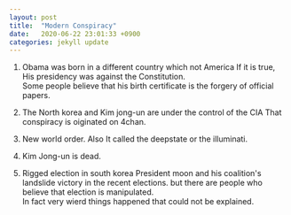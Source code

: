 ```yaml
---
layout: post
title:  "Modern Conspiracy"
date:   2020-06-22 23:01:33 +0900
categories: jekyll update
---
```


1. Obama was born in a different country which not America
If it is true, His presidency was against the Constitution.   
Some people believe that his birth certificate is the forgery of official papers.   

2. The North korea and Kim jong-un are under the control of the CIA
That conspiracy is oiginated on 4chan.   

3. New world order.
Also It called the deepstate or the illuminati. 

4. Kim Jong-un is dead. 

5. Rigged election in south korea
President moon and his coalition's landslide victory in the recent elections. 
but there are people who believe that election is manipulated.  
In fact very wierd things happened that could not be explained.
